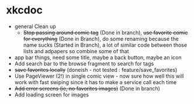 # xkcdoc

- general Clean up 
  - <s>Stop passing around comic tag</s> (Done in branch), <s>use favorite comic for everything</s> (Done in Branch), do some renaming because the name sucks (Started in Branch), a lot of similar code between those lists and adpapers so combine some of that 
- app bar things, need some title, maybe a back button, maybe an icon
- Add search bar to the browse fragment to search for tags 
- <s>save favorites locally</s> (doneish - not tested : feature/save_favorites)
- Use PageViewer (2!) in single comic view - now sure how well this will work with fast swiping since it has to make a service call each time
- <s>Add error screens (ie, no favorites images)</s> (Done in branch)
- Add loading screen for images 
